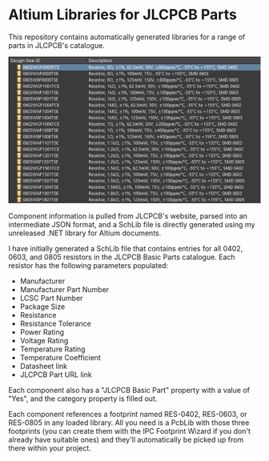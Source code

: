 # Altium Libraries for JLCPCB Parts

This repository contains automatically generated libraries for a range of parts in JLCPCB's catalogue.

![preview](.\preview.png)

Component information is pulled from JLCPCB's website, parsed into an intermediate JSON format, and a SchLib file is directly generated using my unreleased .NET library for Altium documents.

I have initially generated a SchLib file that contains entries for all 0402, 0603, and 0805 resistors in the JLCPCB Basic Parts catalogue. Each resistor has the following parameters populated:

- Manufacturer
- Manufacturer Part Number
- LCSC Part Number
- Package Size
- Resistance
- Resistance Tolerance
- Power Rating
- Voltage Rating
- Temperature Rating
- Temperature Coefficient
- Datasheet link
- JLCPCB Part URL link

Each component also has a "JLCPCB Basic Part" property with a value of "Yes", and the category property is filled out.

Each component references a footprint named RES-0402, RES-0603, or RES-0805 in any loaded library. All you need is a PcbLib with those three footprints (you can create them with the IPC Footprint Wizard if you don't already have suitable ones) and they'll automatically be picked up from there within your project.

